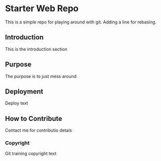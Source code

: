 # Starter Web Repo

This is a simple repo for playing around with git. Adding a line for rebasing. 

## Introduction

This is the introduction section

## Purpose

The purpose is to just mess around

## Deployment

Deploy text

## How to Contribute
Contact me for contributio detais

### Copyright
Git training copyright text